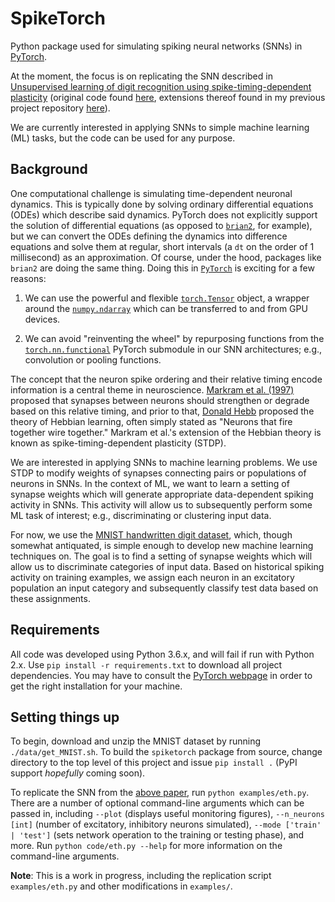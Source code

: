 # SpikeTorch

Python package used for simulating spiking neural networks (SNNs) in [PyTorch](http://pytorch.org/).

At the moment, the focus is on replicating the SNN described in [Unsupervised learning of digit recognition using spike-timing-dependent plasticity](https://www.frontiersin.org/articles/10.3389/fncom.2015.00099/full#) (original code found [here](https://github.com/peter-u-diehl/stdp-mnist), extensions thereof found in my previous project repository [here](https://github.com/djsaunde/stdp-mnist)).

We are currently interested in applying SNNs to simple machine learning (ML) tasks, but the code can be used for any purpose.

## Background

One computational challenge is simulating time-dependent neuronal dynamics. This is typically done by solving ordinary differential equations (ODEs) which describe said dynamics. PyTorch does not explicitly support the solution of differential equations (as opposed to [`brian2`](https://github.com/brian-team/brian2), for example), but we can convert the ODEs defining the dynamics into difference equations and solve them at regular, short intervals (a `dt` on the order of 1 millisecond) as an approximation. Of course, under the hood, packages like `brian2` are doing the same thing. Doing this in [`PyTorch`](http://pytorch.org/) is exciting for a few reasons:

1. We can use the powerful and flexible [`torch.Tensor`](http://pytorch.org/) object, a wrapper around the [`numpy.ndarray`](https://docs.scipy.org/doc/numpy-1.13.0/reference/generated/numpy.ndarray.html) which can be transferred to and from GPU devices.

2. We can avoid "reinventing the wheel" by repurposing functions from the [`torch.nn.functional`](http://pytorch.org/docs/master/nn.html#torch-nn-functional) PyTorch submodule in our SNN architectures; e.g., convolution or pooling functions.

The concept that the neuron spike ordering and their relative timing encode information is a central theme in neuroscience. [Markram et al. (1997)](http://www.caam.rice.edu/~caam415/lec_gab/g4/markram_etal98.pdf) proposed that synapses between neurons should strengthen or degrade based on this relative timing, and prior to that, [Donald Hebb](https://en.wikipedia.org/wiki/Donald_O._Hebb) proposed the theory of Hebbian learning, often simply stated as "Neurons that fire together wire together." Markram et al.'s extension of the Hebbian theory is known as spike-timing-dependent plasticity (STDP).

We are interested in applying SNNs to machine learning problems. We use STDP to modify weights of synapses connecting pairs or populations of neurons in SNNs. In the context of ML, we want to learn a setting of synapse weights which will generate appropriate data-dependent spiking activity in SNNs. This activity will allow us to subsequently perform some ML task of interest; e.g., discriminating or clustering input data.

For now, we use the [MNIST handwritten digit dataset](http://yann.lecun.com/exdb/mnist/), which, though somewhat antiquated, is simple enough to develop new machine learning techniques on. The goal is to find a setting of synapse weights which will allow us to discriminate categories of input data. Based on historical spiking activity on training examples, we assign each neuron in an excitatory population an input category and subsequently classify test data based on these assignments.

## Requirements

All code was developed using Python 3.6.x, and will fail if run with Python 2.x. Use `pip install -r requirements.txt` to download all project dependencies. You may have to consult the [PyTorch webpage](http://pytorch.org/) in order to get the right installation for your machine. 

## Setting things up

To begin, download and unzip the MNIST dataset by running `./data/get_MNIST.sh`. To build the `spiketorch` package from source, change directory to the top level of this project and issue `pip install .` (PyPI support *hopefully* coming soon).

To replicate the SNN from the [above paper](https://www.frontiersin.org/articles/10.3389/fncom.2015.00099/full#), run `python examples/eth.py`. There are a number of optional command-line arguments which can be passed in, including `--plot` (displays useful monitoring figures), `--n_neurons [int]` (number of excitatory, inhibitory neurons simulated), `--mode ['train' | 'test']` (sets network operation to the training or testing phase), and more. Run `python code/eth.py --help` for more information on the command-line arguments.

__Note__: This is a work in progress, including the replication script `examples/eth.py` and other modifications in `examples/`.
